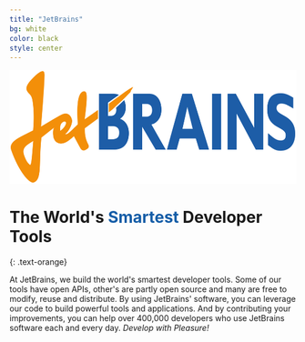 ```yaml
---
title: "JetBrains"
bg: white
color: black
style: center
---
```


<img src="img/jetbrains-logo.png" style="height: 200px;"/>

# The World's <span style="color:#155da7">Smartest</span> Developer Tools
{: .text-orange}

At JetBrains, we build the world's smartest developer tools. Some of our tools have open APIs, other's are partly open source and many are free to modify, reuse and distribute. By using JetBrains' software, you can leverage our code to build powerful tools and applications. And by contributing your improvements, you can help over 400,000 developers who use JetBrains software each and every day. *Develop with Pleasure!*